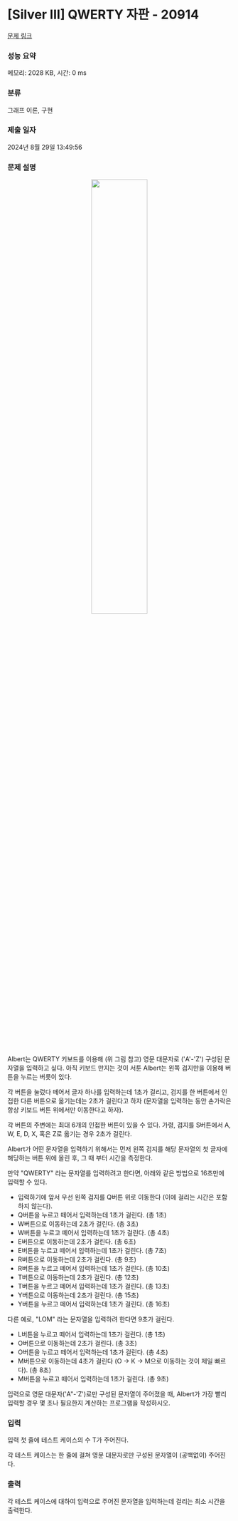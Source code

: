# [Silver III] QWERTY 자판 - 20914 

[문제 링크](https://www.acmicpc.net/problem/20914) 

### 성능 요약

메모리: 2028 KB, 시간: 0 ms

### 분류

그래프 이론, 구현

### 제출 일자

2024년 8월 29일 13:49:56

### 문제 설명

<p style="text-align: center;"><img alt="" height="50%;" src="https://upload.acmicpc.net/b76ef3af-f786-4704-b16a-b35ed4c008f6/-/preview/" width="50%;"></p>

<p>Albert는 QWERTY 키보드를 이용해 (위 그림 참고) 영문 대문자로 ('A'-'Z') 구성된 문자열을 입력하고 싶다. 아직 키보드 만지는 것이 서툰 Albert는 왼쪽 검지만을 이용해 버튼을 누르는 버릇이 있다.</p>

<p>각 버튼을 눌렀다 떼어서 글자 하나를 입력하는데 1초가 걸리고, 검지를 한 버튼에서 인접한 다른 버튼으로 옮기는데는 2초가 걸린다고 하자 (문자열을 입력하는 동안 손가락은 항상 키보드 버튼 위에서만 이동한다고 하자).</p>

<p>각 버튼의 주변에는 최대 6개의 인접한 버튼이 있을 수 있다. 가령, 검지를 S버튼에서 A, W, E, D, X, 혹은 Z로 옮기는 경우 2초가 걸린다.</p>

<p>Albert가 어떤 문자열을 입력하기 위해서는 먼저 왼쪽 검지를 해당 문자열의 첫 글자에 해당하는 버튼 위에 올린 후, 그 때 부터 시간을 측정한다.</p>

<p>만약 "QWERTY" 라는 문자열를 입력하려고 한다면, 아래와 같은 방법으로 16초만에 입력할 수 있다.</p>

<ul>
	<li>입력하기에 앞서 우선 왼쪽 검지를 Q버튼 위로 이동한다 (이에 걸리는 시간은 포함하지 않는다).</li>
	<li>Q버튼을 누르고 떼어서 입력하는데 1초가 걸린다. (총 1초)</li>
	<li>W버튼으로 이동하는데 2초가 걸린다. (총 3초)</li>
	<li>W버튼을 누르고 떼어서 입력하는데 1초가 걸린다. (총 4초)</li>
	<li>E버튼으로 이동하는데 2초가 걸린다. (총 6초)</li>
	<li>E버튼을 누르고 떼어서 입력하는데 1초가 걸린다. (총 7초)</li>
	<li>R버튼으로 이동하는데 2초가 걸린다. (총 9초)</li>
	<li>R버튼을 누르고 떼어서 입력하는데 1초가 걸린다. (총 10초)</li>
	<li>T버튼으로 이동하는데 2초가 걸린다. (총 12초)</li>
	<li>T버튼을 누르고 떼어서 입력하는데 1초가 걸린다. (총 13초)</li>
	<li>Y버튼으로 이동하는데 2초가 걸린다. (총 15초)</li>
	<li>Y버튼을 누르고 떼어서 입력하는데 1초가 걸린다. (총 16초)</li>
</ul>

<p>다른 예로, "LOM" 라는 문자열을 입력하려 한다면 9초가 걸린다.</p>

<ul>
	<li>L버튼을 누르고 떼어서 입력하는데 1초가 걸린다. (총 1초)</li>
	<li>O버튼으로 이동하는데 2초가 걸린다. (총 3초)</li>
	<li>O버튼을 누르고 떼어서 입력하는데 1초가 걸린다. (총 4초)</li>
	<li>M버튼으로 이동하는데 4초가 걸린다 (O -> K -> M으로 이동하는 것이 제일 빠르다). (총 8초)</li>
	<li>M버튼을 누르고 떼어서 입력하는데 1초가 걸린다. (총 9초)</li>
</ul>

<p>입력으로 영문 대문자('A"-'Z')로만 구성된 문자열이 주어졌을 때, Albert가 가장 빨리 입력할 경우 몇 초나 필요한지 계산하는 프로그램을 작성하시오.</p>

### 입력 

 <p>입력 첫 줄에 테스트 케이스의 수 T가 주어진다.</p>

<p>각 테스트 케이스는 한 줄에 걸쳐 영문 대문자로만 구성된 문자열이 (공백없이) 주어진다.</p>

### 출력 

 <p>각 테스트 케이스에 대하여 입력으로 주어진 문자열을 입력하는데 걸리는 최소 시간을 출력한다.</p>


